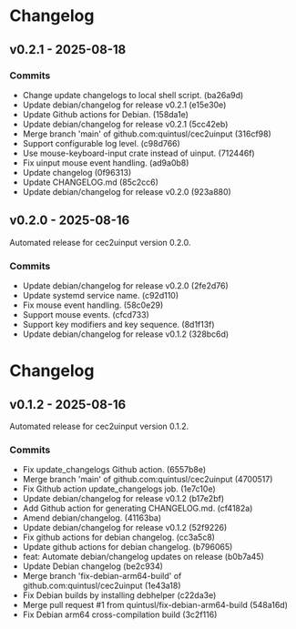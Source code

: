 # Changelog

## v0.2.1 - 2025-08-18

### Commits

- Change update changelogs to local shell script. (ba26a9d)
- Update debian/changelog for release v0.2.1 (e15e30e)
- Update Github actions for Debian. (158da1e)
- Update debian/changelog for release v0.2.1 (5cc42eb)
- Merge branch 'main' of github.com:quintusl/cec2uinput (316cf98)
- Support configurable log level. (c98d766)
- Use mouse-keyboard-input crate instead of uinput. (712446f)
- Fix uinput mouse event handling. (ad9a0b8)
- Update changelog (0f96313)
- Update CHANGELOG.md (85c2cc6)
- Update debian/changelog for release v0.2.0 (923a880)


## v0.2.0 - 2025-08-16

  Automated release for cec2uinput version 0.2.0.

### Commits

- Update debian/changelog for release v0.2.0 (2fe2d76)
- Update systemd service name. (c92d110)
- Fix mouse event handling. (58c0e29)
- Support mouse events. (cfcd733)
- Support key modifiers and key sequence. (8d1f13f)
- Update debian/changelog for release v0.1.2 (328bc6d)


# Changelog

## v0.1.2 - 2025-08-16

  Automated release for cec2uinput version 0.1.2.

### Commits

- Fix update_changelogs Github action. (6557b8e)
- Merge branch 'main' of github.com:quintusl/cec2uinput (4700517)
- Fix Github action update_changelogs job. (1e7c10e)
- Update debian/changelog for release v0.1.2 (b17e2bf)
- Add Github action for generating CHANGELOG.md. (cf4182a)
- Amend debian/changelog. (41163ba)
- Update debian/changelog for release v0.1.2 (52f9226)
- Fix github actions for debian changelog. (cc3a5c8)
- Update github actions for debian changelog. (b796065)
- feat: Automate debian/changelog updates on release (b0b7a45)
- Update Debian changelog (be2c934)
- Merge branch 'fix-debian-arm64-build' of github.com:quintusl/cec2uinput (1e43a18)
- Fix Debian builds by installing debhelper (c22da3e)
- Merge pull request #1 from quintusl/fix-debian-arm64-build (548a16d)
- Fix Debian arm64 cross-compilation build (3c2f116)

